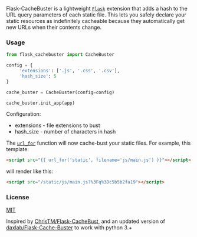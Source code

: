 Flask-CacheBuster is a lightweight [`Flask`](http://flask.pocoo.org/) extension that adds a hash to the URL query parameters of each static file. This lets you safely declare your static resources as indefinitely cacheable because they automatically get new URLs when their contents change.

### Usage
```py
from flask_cachebuster import CacheBuster

config = {
     'extensions': ['.js', '.css', '.csv'],
     'hash_size': 5
}

cache_buster = CacheBuster(config=config)

cache_buster.init_app(app)
```

Configuration:
* extensions - file extensions to bust
* hash_size - number of characters in hash

The [`url_for`](http://flask.pocoo.org/docs/0.12/api/#flask.url_for) function will now cache-bust your static files. For example, this template:

```html
<script src="{{ url_for('static', filename='js/main.js') }}"></script>
```
will render like this:

```html
<script src="/static/js/main.js?%3Fq%3Dc5b5b2fa19"></script>
```

### License
[MIT](LICENSE)


Inspired by [ChrisTM/Flask-CacheBust](https://github.com/ChrisTM/Flask-CacheBust), and an updated version of [daxlab/Flask-Cache-Buster](https://github.com/daxlab/Flask-Cache-Buster) to work with python 3.+
